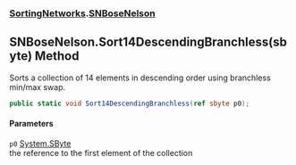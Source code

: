 ### [SortingNetworks](SortingNetworks.md 'SortingNetworks').[SNBoseNelson](SortingNetworks_SNBoseNelson.md 'SortingNetworks.SNBoseNelson')
## SNBoseNelson.Sort14DescendingBranchless(sbyte) Method
Sorts a collection of 14 elements in descending order using branchless min/max swap.  
```csharp
public static void Sort14DescendingBranchless(ref sbyte p0);
```
#### Parameters
<a name='SortingNetworks_SNBoseNelson_Sort14DescendingBranchless(sbyte)_p0'></a>
`p0` [System.SByte](https://docs.microsoft.com/en-us/dotnet/api/System.SByte 'System.SByte')  
the reference to the first element of the collection
  
